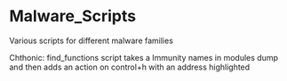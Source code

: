 # Malware_Scripts
Various scripts for different malware families

Chthonic:
find_functions script takes a Immunity names in modules dump and then adds an action on control+h with an address highlighted
